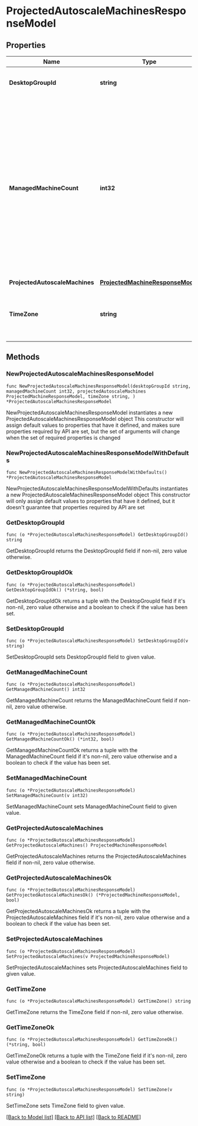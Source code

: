 # ProjectedAutoscaleMachinesResponseModel

## Properties

Name | Type | Description | Notes
------------ | ------------- | ------------- | -------------
**DesktopGroupId** | **string** | The Id of the desired desktop group. | 
**ManagedMachineCount** | **int32** | The number of machines in the desktop group that would be managed by Autoscale. This number shall include all the power managed machines in the desktop group, except for machines in maintenance mode or, not tagged for Autoscale if tag restriction is being used. | 
**ProjectedAutoscaleMachines** | [**ProjectedMachineResponseModel**](ProjectedMachineResponseModel.md) |  | 
**TimeZone** | **string** | The time zone in which this delivery group&#39;s machines reside. | 

## Methods

### NewProjectedAutoscaleMachinesResponseModel

`func NewProjectedAutoscaleMachinesResponseModel(desktopGroupId string, managedMachineCount int32, projectedAutoscaleMachines ProjectedMachineResponseModel, timeZone string, ) *ProjectedAutoscaleMachinesResponseModel`

NewProjectedAutoscaleMachinesResponseModel instantiates a new ProjectedAutoscaleMachinesResponseModel object
This constructor will assign default values to properties that have it defined,
and makes sure properties required by API are set, but the set of arguments
will change when the set of required properties is changed

### NewProjectedAutoscaleMachinesResponseModelWithDefaults

`func NewProjectedAutoscaleMachinesResponseModelWithDefaults() *ProjectedAutoscaleMachinesResponseModel`

NewProjectedAutoscaleMachinesResponseModelWithDefaults instantiates a new ProjectedAutoscaleMachinesResponseModel object
This constructor will only assign default values to properties that have it defined,
but it doesn't guarantee that properties required by API are set

### GetDesktopGroupId

`func (o *ProjectedAutoscaleMachinesResponseModel) GetDesktopGroupId() string`

GetDesktopGroupId returns the DesktopGroupId field if non-nil, zero value otherwise.

### GetDesktopGroupIdOk

`func (o *ProjectedAutoscaleMachinesResponseModel) GetDesktopGroupIdOk() (*string, bool)`

GetDesktopGroupIdOk returns a tuple with the DesktopGroupId field if it's non-nil, zero value otherwise
and a boolean to check if the value has been set.

### SetDesktopGroupId

`func (o *ProjectedAutoscaleMachinesResponseModel) SetDesktopGroupId(v string)`

SetDesktopGroupId sets DesktopGroupId field to given value.


### GetManagedMachineCount

`func (o *ProjectedAutoscaleMachinesResponseModel) GetManagedMachineCount() int32`

GetManagedMachineCount returns the ManagedMachineCount field if non-nil, zero value otherwise.

### GetManagedMachineCountOk

`func (o *ProjectedAutoscaleMachinesResponseModel) GetManagedMachineCountOk() (*int32, bool)`

GetManagedMachineCountOk returns a tuple with the ManagedMachineCount field if it's non-nil, zero value otherwise
and a boolean to check if the value has been set.

### SetManagedMachineCount

`func (o *ProjectedAutoscaleMachinesResponseModel) SetManagedMachineCount(v int32)`

SetManagedMachineCount sets ManagedMachineCount field to given value.


### GetProjectedAutoscaleMachines

`func (o *ProjectedAutoscaleMachinesResponseModel) GetProjectedAutoscaleMachines() ProjectedMachineResponseModel`

GetProjectedAutoscaleMachines returns the ProjectedAutoscaleMachines field if non-nil, zero value otherwise.

### GetProjectedAutoscaleMachinesOk

`func (o *ProjectedAutoscaleMachinesResponseModel) GetProjectedAutoscaleMachinesOk() (*ProjectedMachineResponseModel, bool)`

GetProjectedAutoscaleMachinesOk returns a tuple with the ProjectedAutoscaleMachines field if it's non-nil, zero value otherwise
and a boolean to check if the value has been set.

### SetProjectedAutoscaleMachines

`func (o *ProjectedAutoscaleMachinesResponseModel) SetProjectedAutoscaleMachines(v ProjectedMachineResponseModel)`

SetProjectedAutoscaleMachines sets ProjectedAutoscaleMachines field to given value.


### GetTimeZone

`func (o *ProjectedAutoscaleMachinesResponseModel) GetTimeZone() string`

GetTimeZone returns the TimeZone field if non-nil, zero value otherwise.

### GetTimeZoneOk

`func (o *ProjectedAutoscaleMachinesResponseModel) GetTimeZoneOk() (*string, bool)`

GetTimeZoneOk returns a tuple with the TimeZone field if it's non-nil, zero value otherwise
and a boolean to check if the value has been set.

### SetTimeZone

`func (o *ProjectedAutoscaleMachinesResponseModel) SetTimeZone(v string)`

SetTimeZone sets TimeZone field to given value.



[[Back to Model list]](../README.md#documentation-for-models) [[Back to API list]](../README.md#documentation-for-api-endpoints) [[Back to README]](../README.md)


